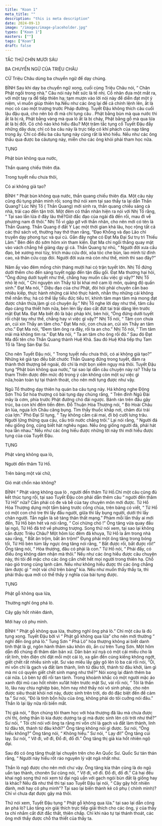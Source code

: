 ```yaml
---
title: "Koan 1"
meta_title: ""
description: "this is meta description"
date: 2024-09-13
image: "/images/image-placeholder.jpg"
types: ["Koan 1"]
masters: [""]
tags: ["Koan"]
draft: false
---
```




TẮC THỨ CHÍN MƯƠI SÁU

BA CHUYỂN NGỮ CỦA TRIỆU CHÂU

CỬ Triệu Châu dùng ba chuyển ngữ để dạy chúng.

BÌNH Sau khi dạy ba chuyển ngữ xong, cuối cùng Triệu Châu nói, “ Chân Phật ngồi trong nhà.” Câu nói náy hết sức là tế nhị. Cổ nhân đưa một mắt ra, với một tay ra để tiếp thiên hạ; tạm mượn vào lời nói này để diễn đạt một ý niệm, vì muốn giúp thiên hạ.Nếu như các ông lại đế cả chính lệnh lên, ắt là mọc cỏ cao một trượng trước Pháp đường. Tuyết Đậu không thích câu cuối lậu đậu quá, cho nên bỏ đi mà chỉ tụng câu . Phật bằng bùn mà qua nước thì ắt là bị rã, Phật bằng vàng mà qua ló ắt là bị chảy, Phật bằng gỗ mà qua lửa ắt là bị đốt. Có chỗ nào khó hiểu đâu? Một trăm tắc tụng cổ Tuyết Đậu đầy những dây dưa; chỉ có ba câu này là trực tiếp có khí phách của nạp tăng trong ấy. Chỉ có điều ba câu tụng này cũng rất là khó hiểu. Nếu như các ông thấu qua được ba câutụng này, miễn cho các ông khỏi phải tham học nữa.

TỤNG

Phật bùn không qua nước,

Thần quang chiếu thiên địa.

Trong tuyết nếu chưa thôi,

Có ai không giả tạo?

BÌNH “ Phật bùn không qua nước, thần quang chiếu thiên địa. Một câu này cũng đủ tụng phân minh rồi; song thử nói xem tại sao thầy ta lại dẫn Thần Quang? Lúc Nhị Tổ ( Thần Quang) mới sinh ra, thần quang chiếu sáng cả nhà, trải cao đến tận trời. Một đêm có thần nhân hiện ra nói với Nhị Tổ rằng, “ Tại sao lần lửa ở đây lâu thế?Giờ đắc đạo của ngài đã đến rồi, mau đi về phương nam đi thôi.” Nhị Tổ vì gặp gỡ với thần nhân, cho nên mới có tên là Thần Quang. Thần Quang ở đất Y Lạc một thời gian khá lâu, học rộng tất cả các thứ sách vở, thường hay thở than rằng, “Đạo Khổng và đạo Lão chỉ truyền dạy phong tục và qui củ. Gần đây nghe có Đạt Ma Đại Sư trụ trì Thiếu Lâm.” Bèn đến đó sớm hôm xin tham kiến. Đạt Ma chỉ ngồi thẳng quay mặt vào vách chẳng hề giảng dạy gì cả. Thần Quang tự nhủ, “ Người đời xưa cầu đạo, bẻ xương moi tủy, trích máu cứu đói, xõa tóc che bùn, lao mình từ đỉnh cao, xả thân cứu cọp đói. Người đời xưa mà còn như thế, mình thì sao đây?”

Năm ấy vào đêm mồng chín tháng mười hai có trận tuyết lớn. Nhị Tổ đứng dưới thềm cho đến sáng tuyết ngập đến tận đầu gối. Đạt Ma thương hại hỏi, “Ông đứng dưới tuyết như thế, chẳng hay muốn cầu việc gì vậy?” Nhị Tổ nhỏ lệ nói, “ Chỉ nguyện xin Thầy từ bi khai mở cam lộ môn, quảng độ quần sinh.” Đạt Ma nói, “ Diệu đạo của chư Phật, đòi hỏi phải chuyên cần bao nhiêu kiếp, thực hành những cái khó thực hành, nhẫn thụ những cái không thể nhẫn thụ; há có thể lấy tiểu đức tiểu trí, khinh tâm mạn tâm mà mong đạt được chân thừa,làm gì có chuyện ấy.” Nhị Tổ nghe lời dạy như thế, tâm cầu đạo càng tha thiết hơn nữa, bèn lén lấy dao cắt đứt tai trái dâng lên trước mặt Đạt Ma. Đạt Ma biết đó là bậc pháp khí, bèn hỏi, “Ông đứng dưới tuyết rồi chặt tay như thế, chẳng hay vì việc gì vậy?” Nhị Tổ nói, “ Tâm con chưa an, cúi xin Thầy an tâm cho.” Đạt Ma nói, con chưa an, cúi xin Thầy an tâm cho.” Đạt Ma nói, “Đem tâm ông ra đây, rồi ta an cho.” Nhị Tổ nói, “ Tìm tâm mãi mà không tìm ra.” Đạt Ma nói, “ Ta an tâm cho ông rồi đó.” Sau đó Đạt Ma đổi tên cho Thần Quang thành Huệ Khả. Sau đó Huệ Khả tiếp thụ Tam Tổ là Tăng Sán Đại Sư.

Cho nên Tuyết Đậu nói, “ Trong tuyết nếu chưa thôi, có ai không giả tạo?” Những kẻ giả tạo đều bắt chước Thần Quang đứng trong tuyết, đâm ra thành thời thượng bề ngoài, đó chỉ là một bọn xiểm ngụy mà thôi. Tuyết Đậu tụng “Phật bùn không qua nước,” tại sao lại dẫn câu chuyện này ra? Thầy ta tham Thiền được đến mức độ trong ý căn không còn một sự việc gì nữa,hoàn toàn tự tại thánh thoát, cho nên mới tụng được như vậy.

Ngũ Tổ thường dạy thiên hạ quán ba câu tụng này. Há không nghe Động Sơn Thủ Sơ hòa thượng có bài tụng dạy chúng rắng, “ Trên đỉnh Ngũ Đài mây là cơm, phía trước Phật đường chó đái ngược. Bánh rán trên đầu gậy trúc, ba con khỉ đếm tiền đêm. Đỗ Thuận Hòa Thượng nói, “ Bò Hoài Châu ăn lúa, ngựa Ích Châu căng bụng. Tìm thầy thuốc khắp nơi, châm đùi trái của lợn.” Phó Đại Sĩ tụng, “ Tay không cầm cái mai, đi bộ cưỡi lưng trâu. Người lững thững qua cầu, cầu trôi nước chẳng trôi.” Lại nói rằng, “ Người đá nếu giống ông, cũng biết hát nghêu ngao. Nếu ông giống người đá, phải hát họa lẫn nhau.” Nếu như các ông hiểu được những lời này thì mới hiểu được tụng của của Tuyết Đậu.

TỤNG

Phật vàng không qua lò,

Người đến thăm Tử Hồ.

Trên bảng một vài chữ,

Gió mát chốn nào không?

BÌNH “ Phật vàng không qua lò , người đến thăm Tử Hồ.Chỉ một câu cũng đủ kết thúc tụng rồi, tại sao Tuyết Đậu còn phải dẫn thêm câu “ người đến thăm Tử Hồ” nữa? Cần phải có đe và bễ của tay chuyên môn mới được. Tử Hồ Hòa Thượng dựng một tấm bảng trước cổng chùa, trên bảng có viết, “ Tử Hồ có một con chó tre thì lấy đầu người, giữa thì lấy bụng người, dưới thì lấy chân người. Tần ngần là sẽ táng thân thất mạng.” Phàm mỗi lần thấy ai mới đến, Tử Hồ bèn hét và nói rằng, “ Coi chừng chó !” Ông tăng vừa quay đầu lại ngó, Tử Hồ đã trở về phương trượng. Song thử nói xem, tại sao lại không cắn được Triệu Châu? Một hôm lúc đêm đã khuya, Tử Hồ la ầm trong nhà sau rằng, “ Bắt ăn trộm, bắt ăn trộm!” Đụng phải một ông tăng trong bóng tối, Tử Hồ bèn túm lấy ngực ông tăng nói rằng, “ Bắt được rồi, bắt được rồi!” Ông tăng nói, “ Hòa thượng, đâu có phải là con.” Tử Hồ nói, “ Phải đấy, có điều ông không dám nhận mà thôi.” Nếu như các ông hiểu được câu chuyện này, thì tôi để mặc cho các ông cắn chết hết mọi người trong thiên hạ. Chỗ nào gió trong cũng lạnh căm. Nếu như không hiểu được thì các ông chẳng làm được gì “ một vài chữ trên bảng” kia. Nếu như muốn thấy thầy ta, thì phải thấu qua mới có thể thấy ý nghĩa của bài tụng được.

TỤNG

Phật gỗ không qua lửa,

Thường nghĩ ông phá lò.

Cây gậy hốt nhiên đánh,

Mới hay cô phụ mình.

BÌNH “ Phật gỗ không qua lửa, thường nghĩ ông phá lò.” Chỉ một câu là đủ tụng xong. Tuyết Đậu bởi vì “ Phật gỗ không qua lửa” cho nên mới thường “ nghĩ đến ông phá lò.” Tung Sơn “ Phá Lò” hòa thượng không ai biết danh tính thật là gì, ngôn hành thâm sâu khôn dò, ẩn cư trên Tung Sơn. Một hôm dẫn đồ chúng đi thăm dân bản xứ. Dân bản xứ nyà có một cái miếu cho là rất linh, trên điện chỉ đặt mỗi một cái lò, xa gần đến cúng kiếng không ngớt, giết chết rất nhiều sinh vật. Sư vào miếu lấy gậy gõ lên lò ba cái rồi nói, “Ôi, mi vốn chỉ là gạch và đất làm thành, linh từ đâu tới, thánh từ đâu khởi, làm gì mà mi có quyền giết chết sinh mạng như thế?” Nói xong lại đánh thêm ba cái nữa. Lò bèn tự đổ rồi tan tành. Trong khoảnh khắc có một người mặc áo xanh đội mũ cao hốt nhiên xu1ât hiện trước mặt Sư, vái rồi nói, “ Tôi là thần lò, lâu nay chịu nghiệp báo, hôm nay nhờ thầy nói vô sinh pháp, cho nên được siêu thoát khỏi nơi này, được sinh trên trời, do đó đặc biệt đến để cảm tạ.” Sư nói, “Đó là tính bổn hữu của ông, không phải do tôi cuỡng nói đâu.” Thần lò lại lậy nữa rồi biến mất.

Thị giả nói, “ Bọn chúng tôi tham học với hòa thượng đã lâu mà chưa được chỉ thị, ônhg thần lò kia được dương ta gì mà được sinh lên cõi trời như thế?” Sư nói, “ Tôi chỉ nói với ông ta rằng mi vốn chỉ là gạch và đất làm thành, linh từ đâu tới, thánh từ đâu khởi?” Ông tăng không nói gì được. Sư nói, “Ông hiểu không?” Ông tăng nói, “ Không hiểu.” Sư nói, “ Lạy đi!” Ông tăng cúi lạy. Sư nói, “ Vỡ đi, vỡ đi, Đổ đi, đổ đi.” Ông tăng thị giả kia hốt nhiên ngộ đại.

Sau đó có ông tăng thuật lại chuyện trên cho An Quốc Sư. Quốc Sư tán thán rằng, “ Người này hiểu rốt ráo nguyên lý vật ngã nhất như.

Thần lò ngộ được cho nên mới chư vậy. Ông tăng kia thân cũng là do ngũ uẩn tạo thành, chonên Sư cũng nói, “ Vỡ đi, vỡ đi. Đổ đi, đổ đi.” Cả hai đều khai ngộ song thử nói xem tứ đại ngũ uẩn với gạch ngói bùn đất là giống hay là khác? Nếu đã như thế thì tại sao Tuyết Đậu lại nói, “ Cây gậy hốt nhiên đánh, mới hay cô phụ mình”? Tại sao lại biến thành kẻ cô phụ ( chính mình)? Chỉ vì chưa đạt được gậy mà thôi.

Thử nói xem, Tuyết Đậu tụng “ Phật gỗ không qua lửa.” tại sao lại dẫn công án phá lò? Lão tăng xin giải thích trực tiếp giải thích cho các ông, ý của thầy ta chỉ nhắm cắt đứt đắc thất, thiên chấp. Chỉ khi nào tự tại thánh thoát, các ông mới thấy được chỗ tha thiết của thầy ta.

